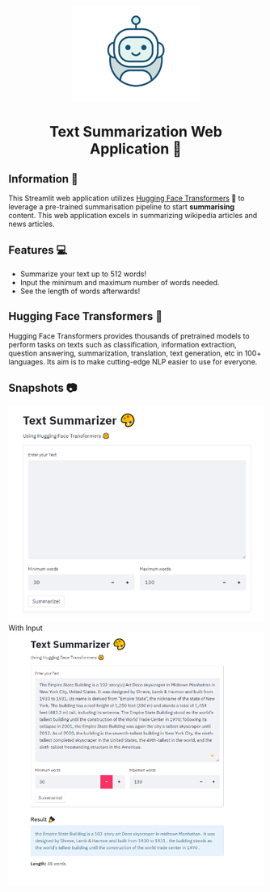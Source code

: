 <p align ="center"><img src="bot.gif" width=50%></p>

<h1 align="center">
     Text Summarization Web Application 📖
</h1>

## Information 📱
This Streamlit web application utilizes [Hugging Face Transformers](https://huggingface.co/transformers/task_summary.html#summarization) 🤗 to leverage a pre-trained summarisation pipeline to start **summarising** content. This web application excels in summarizing wikipedia articles and news articles. 

## Features 💻
* Summarize your text up to 512 words!
* Input the minimum and maximum number of words needed.
* See the length of words afterwards!

## Hugging Face Transformers 🤗
Hugging Face Transformers provides thousands of pretrained models to perform tasks on texts such as classification, information extraction, question answering, summarization, translation, text generation, etc in 100+ languages. Its aim is to make cutting-edge NLP easier to use for everyone.

## Snapshots 📷
![](Screenshots/Snap1.PNG)
With Input 
![](Screenshots/Snap2.PNG)


